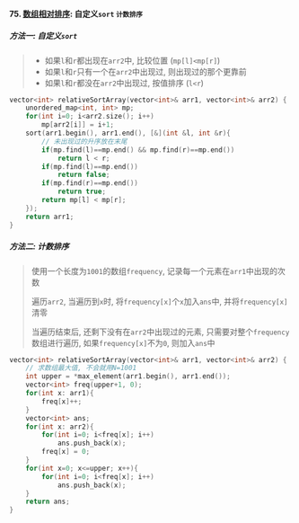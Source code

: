 #### 75. [数组相对排序](https://leetcode.cn/problems/0H97ZC): 自定义`sort` `计数排序`

##### 方法一: 自定义`sort`

> - 如果`l`和`r`都出现在`arr2`中, 比较位置 (`mp[l]<mp[r]`)
> - 如果`l`和`r`只有一个在`arr2`中出现过, 则出现过的那个更靠前
> - 如果`l`和`r`都没在`arr2`中出现过, 按值排序 (`l<r`)

```CPP
vector<int> relativeSortArray(vector<int>& arr1, vector<int>& arr2) {
    unordered_map<int, int> mp;
    for(int i=0; i<arr2.size(); i++)
        mp[arr2[i]] = i+1;
    sort(arr1.begin(), arr1.end(), [&](int &l, int &r){
        // 未出现过的升序放在末尾
        if(mp.find(l)==mp.end() && mp.find(r)==mp.end())
            return l < r;
        if(mp.find(l)==mp.end())
            return false;
        if(mp.find(r)==mp.end())
            return true;
        return mp[l] < mp[r];
    });
    return arr1;
}
```

##### 方法二: 计数排序
> 使用一个长度为`1001`的数组`frequency`, 记录每一个元素在`arr1`中出现的次数
> 
> 遍历`arr2`, 当遍历到`x`时, 将`frequency[x]`个`x`加入`ans`中, 并将`frequency[x]`清零
> 
> 当遍历结束后, 还剩下没有在`arr2​`中出现过的元素, 只需要对整个`frequency`数组进行遍历, 如果`frequency[x]`不为`0`, 则加入`ans`中

```CPP
vector<int> relativeSortArray(vector<int>& arr1, vector<int>& arr2) {
    // 求数组最大值, 不会就用N=1001
    int upper = *max_element(arr1.begin(), arr1.end());
    vector<int> freq(upper+1, 0);
    for(int x: arr1){
        freq[x]++;
    }
    vector<int> ans;
    for(int x: arr2){
        for(int i=0; i<freq[x]; i++)
            ans.push_back(x);
        freq[x] = 0;
    }
    for(int x=0; x<=upper; x++){
        for(int i=0; i<freq[x]; i++)
            ans.push_back(x);
    }
    return ans;
}
```